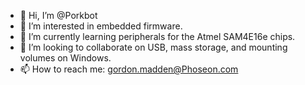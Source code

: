 - 👋 Hi, I’m @Porkbot
- 👀 I’m interested in embedded firmware.
- 🌱 I’m currently learning peripherals for the Atmel SAM4E16e chips.
- 💞️ I’m looking to collaborate on USB, mass storage, and mounting volumes on Windows.
- 📫 How to reach me: gordon.madden@Phoseon.com

<!---
Porkbot/Porkbot is a ✨ special ✨ repository because its `README.md` (this file) appears on your GitHub profile.
You can click the Preview link to take a look at your changes.
--->
